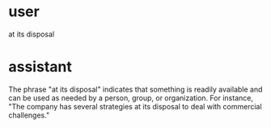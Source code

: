 # user

at its disposal


# assistant

The phrase "at its disposal" indicates that something is readily available and can be used as needed by a person, group, or organization. For instance, "The company has several strategies at its disposal to deal with commercial challenges."


